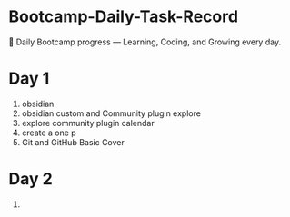 # Bootcamp-Daily-Task-Record
🚀 Daily Bootcamp progress — Learning, Coding, and Growing every day.

# Day 1
1. obsidian 
2. obsidian custom and Community plugin explore
3. explore community plugin calendar
4. create a one p 
5. Git and GitHub Basic Cover
# Day 2
1. 